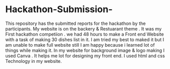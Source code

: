 # Hackathon-Submission-
This repository has the submitted reports for the hackathon by the participants.
My website is on the backery & Restuarant theme .
It was my First hackathon competiion .
we had 48 hours to make a Front end Website with  a task of making 30 dishes list in it.
I am tried my best to maked it but I am unable to make full  website still I am happy because i learned lot of things while making it.
In my website for background image & logo making I used Canva .
It helps me lot for designing my front end.
I used html and css Technology in my website.
